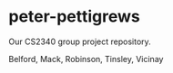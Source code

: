 # peter-pettigrews
Our CS2340 group project repository.
<p> Belford, Mack, Robinson, Tinsley, Vicinay

